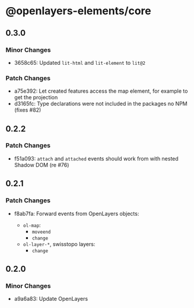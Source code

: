 # @openlayers-elements/core

## 0.3.0

### Minor Changes

- 3658c65: Updated `lit-html` and `lit-element` to `lit@2`

### Patch Changes

- a75e392: Let created features access the map element, for example to get the projection
- d3165fc: Type declarations were not included in the packages no NPM (fixes #82)

## 0.2.2

### Patch Changes

- f51a093: `attach` and `attached` events should work from with nested Shadow DOM (re #76)

## 0.2.1

### Patch Changes

- f8ab7fa: Forward events from OpenLayers objects:

  - `ol-map`:
    - `moveend`
    - `change`
  - `ol-layer-*`, swisstopo layers:
    - `change`

## 0.2.0

### Minor Changes

- a9a6a83: Update OpenLayers
